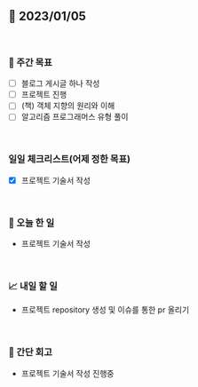 ## 📅 2023/01/05

<br/>

### 🏹 주간 목표

- [ ] 블로그 게시글 하나 작성
- [ ] 프로젝트 진행
- [ ] (책) 객체 지향의 원리와 이해
- [ ] 알고리즘 프로그래머스 유형 풀이

<br/>

### 일일 체크리스트(어제 정한 목표)

- [x] 프로젝트 기술서 작성

<br/>

### 💯 오늘 한 일

- 프로젝트 기술서 작성

<br/>

### 📈 내일 할 일

- 프로젝트 repository 생성 및 이슈를 통한 pr 올리기

<br/>

### 🧐 간단 회고

- 프로젝트 기술서 작성 진행중